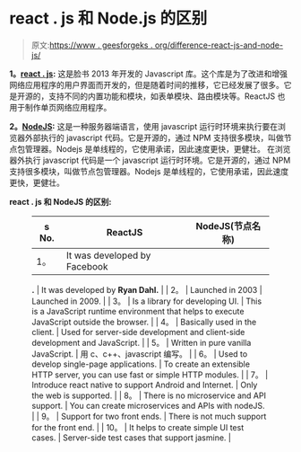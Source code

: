 # react . js 和 Node.js 的区别

> 原文:[https://www . geesforgeks . org/difference-react-js-and-node-js/](https://www.geeksforgeeks.org/difference-between-react-js-and-node-js/)

**1。**[**react . js**](https://www.geeksforgeeks.org/react-js-introduction-working/)**:**
这是脸书 2013 年开发的 Javascript 库。这个库是为了改进和增强网络应用程序的用户界面而开发的，但是随着时间的推移，它已经发展了很多。它是开源的，支持不同的内置功能和模块，如表单模块、路由模块等。ReactJS 也用于制作单页网络应用程序。

**2。**[**NodeJS**](https://www.geeksforgeeks.org/introduction-to-nodejs/)**:**
这是一种服务器端语言，使用 javascript 运行时环境来执行要在浏览器外部执行的 javascript 代码。它是开源的，通过 NPM 支持很多模块，叫做节点包管理器。Nodejs 是单线程的，它使用承诺，因此速度更快，更健壮。
在浏览器外执行 javascript 代码是一个 javascript 运行时环境。它是开源的，通过 NPM 支持很多模块，叫做节点包管理器。Nodejs 是单线程的，它使用承诺，因此速度更快，更健壮。

**react . js 和 NodeJS 的区别:**

<figure class="table">

| s No. | ReactJS | NodeJS(节点名称) |
| --- | --- | --- |
| 1。 | It was developed by Facebook
**.**
 | It was developed by
**Ryan Dahl.**
 |
| 2。 | Launched in 2003 | Launched in 2009. |
| 3。 | Is a library for developing UI. | This is a JavaScript runtime environment that helps to execute JavaScript outside the browser. |
| 4。 | Basically used in the client. | Used for server-side development and client-side development and JavaScript. |
| 5。 | Written in pure vanilla JavaScript. | 用 c、c++、javascript 编写。 |
| 6。 | Used to develop single-page applications. | To create an extensible HTTP server, you can use fast or simple HTTP modules. |
| 7。 | Introduce react native to support Android and Internet. | Only the web is supported. |
| 8。 | There is no microservice and API support. | You can create microservices and APIs with nodeJS. |
| 9。 | Support for two front ends. | There is not much support for the front end. |
| 10。 | It helps to create simple UI test cases. | Server-side test cases that support jasmine. |

</figure>
